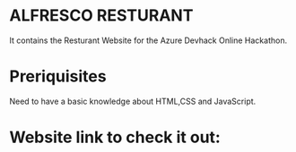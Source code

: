 # ALFRESCO RESTURANT
It contains the Resturant Website for the Azure Devhack  Online Hackathon.
# Preriquisites
Need to have a basic knowledge about HTML,CSS and JavaScript.
# Website link to check it out:

